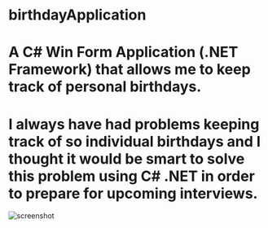 # birthdayApplication
# A C# Win Form Application (.NET Framework) that allows me to keep track of personal birthdays.
# I always have had problems keeping track of so individual birthdays and I thought it would be smart to solve this problem using C# .NET in order to prepare for upcoming interviews.
![screenshot](https://user-images.githubusercontent.com/61631923/199623793-37f44db2-6d7f-4a2d-91e5-d4714deff181.PNG)
